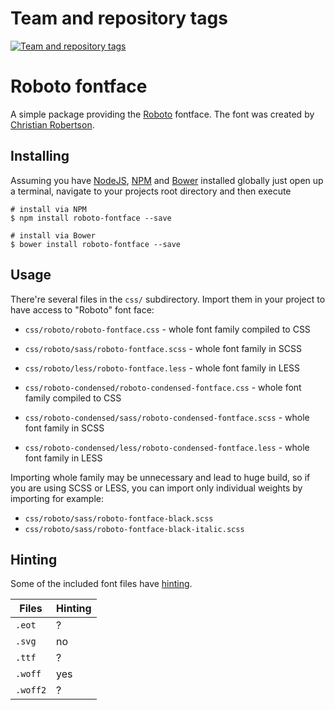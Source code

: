 Team and repository tags
========================

[![Team and repository tags](http://governance.openstack.org/badges/deb-fonts-roboto-fontface.svg)](http://governance.openstack.org/reference/tags/index.html)

<!-- Change things from this point on -->

# Roboto fontface

A simple package providing the [Roboto](http://www.google.com/fonts/specimen/Roboto) fontface. The font was created by [Christian Robertson](https://plus.google.com/110879635926653430880/about).

## Installing

Assuming you have [NodeJS](http://nodejs.org/), [NPM](https://www.npmjs.com/) and [Bower](http://bower.io/) installed globally just open up a terminal, navigate to your projects root directory and then execute

```
# install via NPM
$ npm install roboto-fontface --save

# install via Bower
$ bower install roboto-fontface --save
```


## Usage

There're several files in the `css/` subdirectory. Import them in your project
to have access to "Roboto" font face:

* `css/roboto/roboto-fontface.css` - whole font family compiled to CSS
* `css/roboto/sass/roboto-fontface.scss` - whole font family in SCSS
* `css/roboto/less/roboto-fontface.less` - whole font family in LESS

* `css/roboto-condensed/roboto-condensed-fontface.css` - whole font family compiled to CSS
* `css/roboto-condensed/sass/roboto-condensed-fontface.scss` - whole font family in SCSS
* `css/roboto-condensed/less/roboto-condensed-fontface.less` - whole font family in LESS

Importing whole family may be unnecessary and lead to huge build, so if you are
using SCSS or LESS, you can import only individual weights by importing for example:

* `css/roboto/sass/roboto-fontface-black.scss`
* `css/roboto/sass/roboto-fontface-black-italic.scss`

## Hinting

Some of the included font files have [hinting](http://en.wikipedia.org/wiki/Font_hinting).

| Files    | Hinting |
|----------|---------|
| `.eot`   | ?       |
| `.svg`   | no      |
| `.ttf`   | ?       |
| `.woff`  | yes     |
| `.woff2` | ?       |

